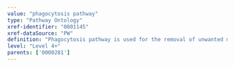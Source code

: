 ```yaml
---
value: "phagocytosis pathway"
type: "Pathway Ontology"
xref-identifier: "0001145"
xref-dataSource: "PW"
definition: "Phagocytosis pathway is used for the removal of unwanted material such as dying cells and also of foreign material. As such is also part of the immune response. Various receptors on the surface of a phagocytic cell will recognize/bind material and induce signaling cascades."
level: "Level 4+"
parents: ['0000281']
---
```


